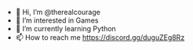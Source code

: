 - 👋 Hi, I’m @therealcourage
- 👀 I’m interested in Games
- 🌱 I’m currently learning Python 
- 📫 How to reach me https://discord.gg/duguZEg8Rz

<!---
therealcourage/therealcourage is a ✨ special ✨ repository because its `README.md` (this file) appears on your GitHub profile.
You can click the Preview link to take a look at your changes.
--->
